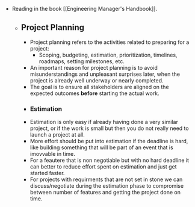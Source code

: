 - Reading in the book [[Engineering Manager's Handbook]].
  - ## Project Planning
    - Project planning refers to the activities related to preparing for a project:
      - Scoping, budgeting, estimation, prioritization, timelines, roadmaps, setting milestones, etc.
    - An important reason for project planning is to avoid misunderstandings and unpleasant surprises later, when the project is already well underway or nearly completed.
    - The goal is to ensure all stakeholders are aligned on the expected outcomes **before** starting the actual work.
    - ### Estimation
    - Estimation is only easy if already having done a very similar project, or if the work is small but then you do not really need to launch a project at all.
    - More effort should be put into estimation if the deadline is hard, like building something that will be part of an event that is imovvable in time.
    - For a feautere that is non negotiable but with no hard deadline it can better to reduce effort spent on estimation and just get started faster.
    - For projects with requirments that are not set in stone we can discuss/negotiate during the estimation phase to compromise between number of features and getting the project done on time.
